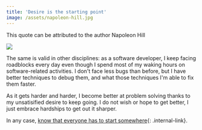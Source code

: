 ```yaml
---
title: 'Desire is the starting point'
image: /assets/napoleon-hill.jpg
---
```


This quote can be attributed to the author Napoleon Hill

![]({{page.image}})

The same is valid in other disciplines: as a software developer, I keep facing roadblocks every day even though I spend most of my waking hours on software-related activities. I don't face less bugs than before, but I have better techniques to debug them, and what those techniques I'm able to fix them faster.

As it gets harder and harder, I become better at problem solving thanks to my unsatisified desire to keep going. I do not wish or hope to get better, I just embrace hardships to get out it sharper.

In any case, [know that everyone has to start somewhere](/notes/starting-somewhere){: .internal-link}.